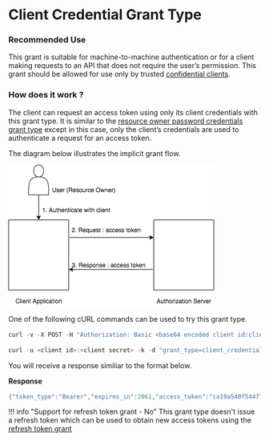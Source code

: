 # Client Credential Grant Type

### Recommended Use

This grant is suitable for machine-to-machine authentication or for a client making requests to an API that does not 
require the user’s permission. This grant should be allowed for use only by trusted [confidential clients](client-types.md).

### How does it work ?

The client can request an access token using only its client credentials with this grant type. It is similar to the 
[resource owner password credentials grant type](resource-owner.md) except in this case, only the client’s credentials 
are used to authenticate a request for an access token.

The diagram below illustrates the implicit grant flow.


![client-credential-grant](../../assets/img/concepts/client-credential-flow.png)

One of the following cURL commands can be used to try this grant type.

``` java tab="Request 1"
curl -v -X POST -H "Authorization: Basic <base64 encoded client id:client secret value>" -k -d "grant_type=client_credentials" -H "Content-Type:application/x-www-form-urlencoded" https://localhost:9443/oauth2/token
```

``` java tab="Request 2"
curl -u <client id>:<client secret> -k -d "grant_type=client_credentials" -H "Content-Type:application/x-www-form-urlencoded" https://localhost:9443/oauth2/token
```

You will receive a response similiar to the format below.

**Response**

``` java
{"token_type":"Bearer","expires_in":2061,"access_token":"ca19a540f544777860e44e75f605d927"}
```

!!! info "Support for refresh token grant - No"
    This grant type doesn't issue a refresh token which can be used to obtain new access tokens using the [refresh token grant](refresh-token-grant.md)

